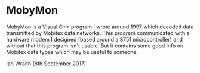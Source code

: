 # MobyMon

MobyMon is a Visual C++ program I wrote around 1997 which decoded data transmitted by Mobitex data networks. 
This program communicated with a hardware modem I designed (based around a 8751 microcontroller) and without that this program isn't usable. But it contains some good info on Mobitex data types which may be useful to someone.

Ian Wraith (8th September 2017)